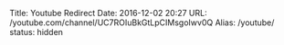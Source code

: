 Title: Youtube Redirect
Date: 2016-12-02 20:27
URL: /youtube.com/channel/UC7ROIuBkGtLpCIMsgoIwv0Q
Alias: /youtube/
status: hidden
